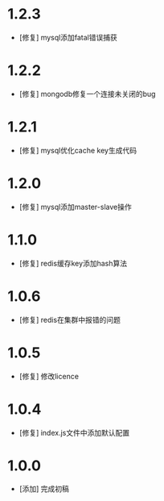 # 1.2.3
- [修复] mysql添加fatal错误捕获

# 1.2.2
- [修复] mongodb修复一个连接未关闭的bug

# 1.2.1
- [修复] mysql优化cache key生成代码

# 1.2.0
- [修复] mysql添加master-slave操作

# 1.1.0
- [修复] redis缓存key添加hash算法

# 1.0.6
- [修复] redis在集群中报错的问题

# 1.0.5
- [修复] 修改licence

# 1.0.4
- [修复] index.js文件中添加默认配置

# 1.0.0
- [添加] 完成初稿